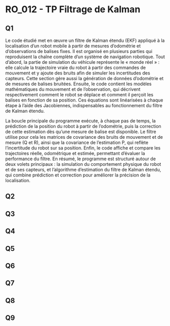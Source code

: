 # RO_012 - TP Filtrage de Kalman

## Q1


Le code étudié met en œuvre un filtre de Kalman étendu (EKF) appliqué à la localisation d’un robot mobile à partir de mesures d’odométrie et d’observations de balises fixes. Il est organisé en plusieurs parties qui reproduisent la chaîne complète d’un système de navigation robotique. Tout d’abord, la partie de simulation du véhicule représente le « monde réel » : elle calcule la trajectoire vraie du robot à partir des commandes de mouvement et y ajoute des bruits afin de simuler les incertitudes des capteurs. Cette section gère aussi la génération de données d’odométrie et de mesures de balises bruitées. Ensuite, le code contient les modèles mathématiques du mouvement et de l’observation, qui décrivent respectivement comment le robot se déplace et comment il perçoit les balises en fonction de sa position. Ces équations sont linéarisées à chaque étape à l’aide des Jacobiennes, indispensables au fonctionnement du filtre de Kalman étendu.

La boucle principale du programme exécute, à chaque pas de temps, la prédiction de la position du robot à partir de l’odométrie, puis la correction de cette estimation dès qu’une mesure de balise est disponible. Le filtre utilise pour cela les matrices de covariance des bruits de mouvement et de mesure (Q et R), ainsi que la covariance de l’estimation P, qui reflète l’incertitude du robot sur sa position. Enfin, le code affiche et compare les trajectoires réelle, odométrique et estimée, permettant d’évaluer la performance du filtre. En résumé, le programme est structuré autour de deux volets principaux : la simulation du comportement physique du robot et de ses capteurs, et l’algorithme d’estimation du filtre de Kalman étendu, qui combine prédiction et correction pour améliorer la précision de la localisation.

## Q2
## Q3
## Q4
## Q5
## Q6
## Q7
## Q8
## Q9

